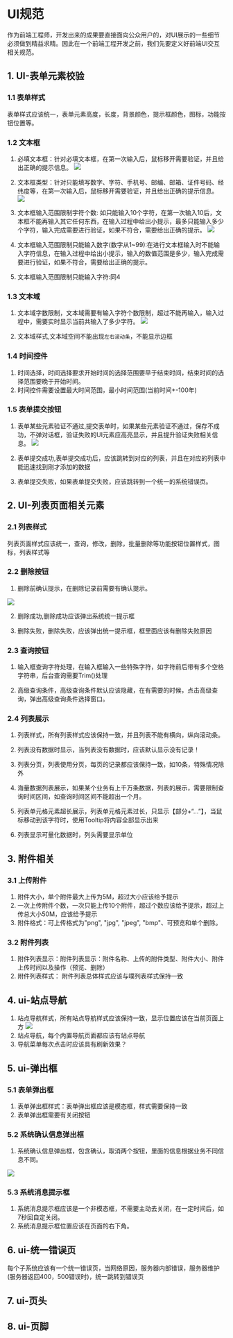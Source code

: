 # UI规范
作为前端工程师，开发出来的成果要直接面向公众用户的，对UI展示的一些细节必须做到精益求精。因此在一个前端工程开发之前，我们先要定义好前端UI交互相关规范。

## 1. UI-表单元素校验
### 1.1 表单样式
表单样式应该统一，表单元素高度，长度，背景颜色，提示框颜色，图标，功能按钮位置等。

### 1.2 文本框
1. 必填文本框：针对必填文本框，在第一次输入后，鼠标移开需要验证，并且给出正确的提示信息。
![](./images/ui-text-must.png)
2. 文本框类型：针对只能填写数字、字符、手机号、邮编、邮箱、证件号码、经纬度等，在第一次输入后，鼠标移开需要验证，并且给出正确的提示信息。
![](./images/text-type-must.png)

3. 文本框输入范围限制字符个数: 如只能输入10个字符，在第一次输入10后，文本框不能再输入其它任何东西，在输入过程中给出小提示，最多只能输入多少个字符，输入完成需要进行验证，如果不符合，需要给出正确的提示。
![](./images/ui-text-much.png)

4. 文本框输入范围限制只能输入数字(数字从1~99):在进行文本框输入时不能输入字符信息，在输入过程中给出小提示，输入的数值范围是多少，输入完成需要进行验证，如果不符合，需要给出正确的提示。

5. 文本框输入范围限制只能输入字符:同4

### 1.3 文本域
1. 文本域字数限制，文本域需要有输入字符个数限制，超过不能再输入，输入过程中，需要实时显示当前共输入了多少字符。
![](./images/ui-textarea.png)

2. 文本域样式,文本域空间不能出现`左右滚动条`，不能显示边框

### 1.4 时间控件
1. 时间选择，时间选择要求开始时间的选择范围要早于结束时间，结束时间的选择范围要晚于开始时间。
2. 时间控件需要设置最大时间范围，最小时间范围(当前时间+-100年)

### 1.5 表单提交按钮
1. 表单某些元素验证不通过,提交表单时，如果某些元素验证不通过，保存不成功，不弹对话框，验证失败的UI元素应高亮显示，并且提升验证失败相关信息。
![](./images/ui-table-submit.png)

2. 表单提交成功,表单提交成功后，应该跳转到对应的列表，并且在对应的列表中能迅速找到刚才添加的数据

3. 表单提交失败，如果表单提交失败，应该跳转到一个统一的系统错误页。

## 2. UI-列表页面相关元素
### 2.1 列表样式
列表页面样式应该统一，查询，修改，删除，批量删除等功能按钮位置样式，图标，列表样式等

### 2.2 删除按钮
1. 删除前确认提示，在删除记录前需要有确认提示。

![](./images/ui-del-button.png)

2. 删除成功,删除成功应该弹出系统统一提示框

3. 删除失败，删除失败，应该弹出统一提示框，框里面应该有删除失败原因

### 2.3 查询按钮
1. 输入框查询字符处理，在输入框输入一些特殊字符，如字符前后带有多个空格字符串，后台查询需要Trim()处理

2. 高级查询条件，高级查询条件默认应该隐藏，在有需要的时候，点击高级查询，弹出高级查询条件选择窗口。

### 2.4 列表展示
1. 列表样式，所有列表样式应该保持一致，并且列表不能有横向，纵向滚动条。

2. 列表没有数据时显示，当列表没有数据时，应该默认显示没有记录！

3. 列表分页，列表使用分页，每页的记录都应该保持一致，如10条，特殊情况除外

4. 海量数据列表展示，如果某个业务有上千万条数据，列表的展示，需要限制查询时间区间，如查询时间区间不能超出一个月。

5. 列表单元格元素超长展示，列表单元格元素过长，只显示【部分+“...”】，当鼠标移动到该字符时，使用Tooltip将内容全部显示出来

6. 列表显示可量化数据时，列头需要显示单位

## 3. 附件相关
### 3.1 上传附件
1. 附件大小，单个附件最大上传为5M，超过大小应该给予提示
2. 一次上传附件个数，一次只能上传10个附件，超过个数应该给予提示，超过上传总大小50M，应该给予提示
3. 附件格式：可上传格式为"png",  "jpg",  "jpeg",  "bmp"、可预览和单个删除。

### 3.2 附件列表
1. 附件列表显示：附件列表显示：附件名称、上传的附件类型、附件大小、附件上传时间以及操作（预览、删除）
2. 附件列表样式： 附件列表总体样式应该与噗列表样式保持一致

## 4. ui-站点导航
1. 站点导航样式，所有站点导航样式应该保持一致，显示位置应该在当前页面上方
![](./images/ui-site-nav.png)
2. 站点导航，每个内置导航页面都应该有站点导航
3. 导航菜单每次点击时应该具有刷新效果？


## 5. ui-弹出框
### 5.1 表单弹出框
1. 表单弹出框样式：表单弹出框应该是模态框，样式需要保持一致
2. 表单弹出框需要有关闭按钮

### 5.2 系统确认信息弹出框
1. 系统确认信息弹出框，包含确认，取消两个按钮，里面的信息根据业务不同信息不同。

![](./images/ui-del-button.png)

### 5.3 系统消息提示框
1. 系统消息提示框应该是一个非模态框，不需要主动去关闭，在一定时间后，如7秒回自定关闭。
2. 系统消息提示框位置应该在页面的右下角。

## 6. ui-统一错误页
每个子系统应该有一个统一错误页，当网络原因，服务器内部错误，服务器维护(服务器返回400，500错误时)，统一跳转到错误页

## 7. ui-页头

## 8. ui-页脚

